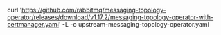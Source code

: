 curl 'https://github.com/rabbitmq/messaging-topology-operator/releases/download/v1.17.2/messaging-topology-operator-with-certmanager.yaml' -L -o upstream-messaging-topology-operator.yaml
